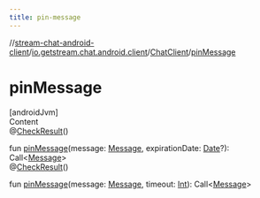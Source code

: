```yaml
---
title: pin-message
---
```

//[stream-chat-android-client](../../../index.md)/[io.getstream.chat.android.client](../index.md)/[ChatClient](index.md)/[pinMessage](pinMessage.md)



# pinMessage  
[androidJvm]  
Content  
@[CheckResult](https://developer.android.com/reference/kotlin/androidx/annotation/CheckResult.html)()  
  
fun [pinMessage](pinMessage.md)(message: [Message](../../io.getstream.chat.android.client.models/Message/index.md), expirationDate: [Date](https://developer.android.com/reference/kotlin/java/util/Date.html)?): Call&lt;[Message](../../io.getstream.chat.android.client.models/Message/index.md)&gt;  
@[CheckResult](https://developer.android.com/reference/kotlin/androidx/annotation/CheckResult.html)()  
  
fun [pinMessage](pinMessage.md)(message: [Message](../../io.getstream.chat.android.client.models/Message/index.md), timeout: [Int](https://kotlinlang.org/api/latest/jvm/stdlib/kotlin/-int/index.html)): Call&lt;[Message](../../io.getstream.chat.android.client.models/Message/index.md)&gt;  



